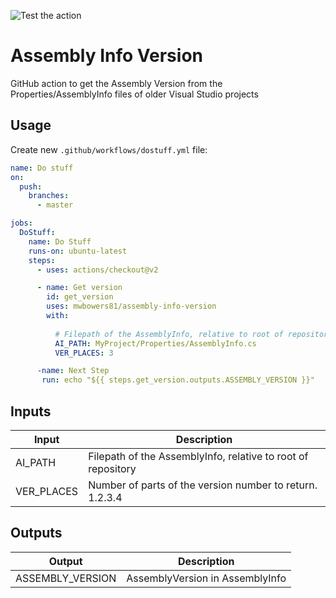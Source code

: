 ![Test the action](https://github.com/mwbowers81/assembly-info-version/workflows/Test/badge.svg)

# Assembly Info Version
GitHub action to get the Assembly Version from the Properties/AssemblyInfo files of older Visual Studio projects

## Usage
Create new `.github/workflows/dostuff.yml` file:

```yml
name: Do stuff
on:
  push:
    branches:
      - master

jobs:
  DoStuff:
    name: Do Stuff
    runs-on: ubuntu-latest
    steps:
      - uses: actions/checkout@v2

      - name: Get version
        id: get_version
        uses: mwbowers81/assembly-info-version
        with:
          
          # Filepath of the AssemblyInfo, relative to root of repository
          AI_PATH: MyProject/Properties/AssemblyInfo.cs
          VER_PLACES: 3

      -name: Next Step
       run: echo "${{ steps.get_version.outputs.ASSEMBLY_VERSION }}"
```

## Inputs

Input | Description
--- | ---
AI_PATH | Filepath of the AssemblyInfo, relative to root of repository
VER_PLACES | Number of parts of the version number to return. 1.2.3.4

## Outputs

Output | Description
--- | ---
ASSEMBLY_VERSION | AssemblyVersion in AssemblyInfo

